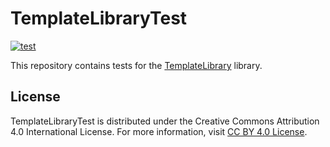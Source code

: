 # TemplateLibraryTest

[![test](https://github.com/DaphneWebFramework/TemplateLibraryTest/actions/workflows/test.yml/badge.svg)](https://github.com/DaphneWebFramework/TemplateLibraryTest/actions/workflows/test.yml)

This repository contains tests for the [TemplateLibrary](https://github.com/DaphneWebFramework/TemplateLibrary) library.

## License

TemplateLibraryTest is distributed under the Creative Commons Attribution 4.0 International License. For more information, visit [CC BY 4.0 License](https://creativecommons.org/licenses/by/4.0/).
